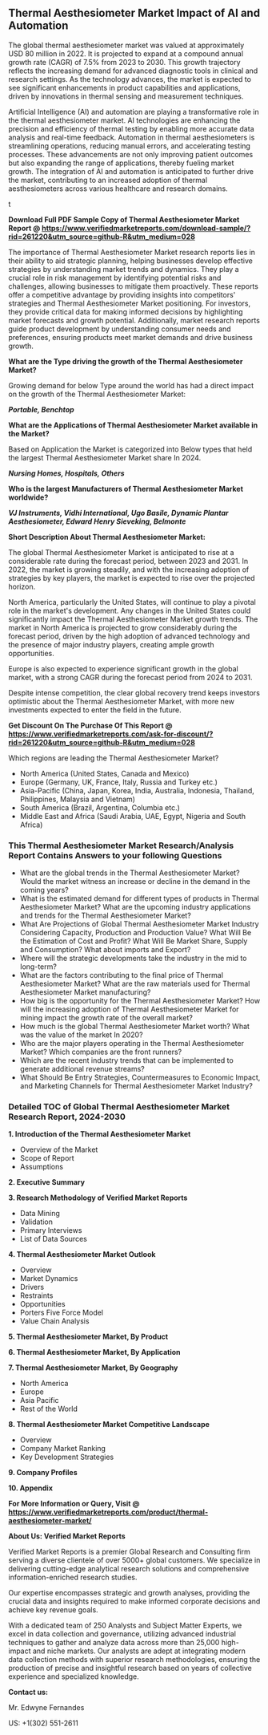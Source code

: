 <h2>Thermal Aesthesiometer Market Impact of AI and Automation</h2><p>The global thermal aesthesiometer market was valued at approximately USD 80 million in 2022. It is projected to expand at a compound annual growth rate (CAGR) of 7.5% from 2023 to 2030. This growth trajectory reflects the increasing demand for advanced diagnostic tools in clinical and research settings. As the technology advances, the market is expected to see significant enhancements in product capabilities and applications, driven by innovations in thermal sensing and measurement techniques.</p><p>Artificial Intelligence (AI) and automation are playing a transformative role in the thermal aesthesiometer market. AI technologies are enhancing the precision and efficiency of thermal testing by enabling more accurate data analysis and real-time feedback. Automation in thermal aesthesiometers is streamlining operations, reducing manual errors, and accelerating testing processes. These advancements are not only improving patient outcomes but also expanding the range of applications, thereby fueling market growth. The integration of AI and automation is anticipated to further drive the market, contributing to an increased adoption of thermal aesthesiometers across various healthcare and research domains.</p>t</p><p id="" class=""><strong>Download Full PDF Sample Copy of Thermal Aesthesiometer Market Report @ <a href="https://www.verifiedmarketreports.com/download-sample/?rid=261220&utm_source=github-R&utm_medium=028" target="_blank">https://www.verifiedmarketreports.com/download-sample/?rid=261220&utm_source=github-R&utm_medium=028</a></strong></p><p>The importance of&nbsp;Thermal Aesthesiometer Market research reports lies in their ability to aid strategic planning, helping businesses develop effective strategies by understanding market trends and dynamics. They play a crucial role in risk management by identifying potential risks and challenges, allowing businesses to mitigate them proactively. These reports offer a competitive advantage by providing insights into competitors' strategies and Thermal Aesthesiometer Market positioning. For investors, they provide critical data for making informed decisions by highlighting market forecasts and growth potential. Additionally, market research reports guide product development by understanding consumer needs and preferences, ensuring products meet market demands and drive business growth.</p><p><strong>What are the&nbsp;Type driving the growth of the Thermal Aesthesiometer Market?</strong></p><p id="" class="">Growing demand for below Type around the world has had a direct impact on the growth of the Thermal Aesthesiometer Market:</p><em><strong>Portable, Benchtop</strong></em></p><strong>What are the&nbsp;Applications&nbsp;of Thermal Aesthesiometer Market available in the Market?</strong></p><p id="" class="">Based on Application the Market is categorized into Below types that held the largest Thermal Aesthesiometer Market share In 2024.</p><em><strong>Nursing Homes, Hospitals, Others</strong></em></p><strong>Who is the largest Manufacturers of Thermal Aesthesiometer Market worldwide?</strong></p><p><em><strong>VJ Instruments, Vidhi International, Ugo Basile, Dynamic Plantar Aesthesiometer, Edward Henry Sieveking, Belmonte</strong></em></p><p id="" class=""><strong>Short Description About Thermal Aesthesiometer Market:</strong></p><p>The global Thermal Aesthesiometer Market is anticipated to rise at a considerable rate during the forecast period, between 2023 and 2031. In 2022, the market is growing steadily, and with the increasing adoption of strategies by key players, the market is expected to rise over the projected horizon.</p><p>North America, particularly the United States, will continue to play a pivotal role in the market's development. Any changes in the United States could significantly impact the Thermal Aesthesiometer Market growth trends. The market in North America is projected to grow considerably during the forecast period, driven by the high adoption of advanced technology and the presence of major industry players, creating ample growth opportunities.</p><p>Europe is also expected to experience significant growth in the global market, with a strong CAGR during the forecast period from 2024 to 2031.</p><p>Despite intense competition, the clear global recovery trend keeps investors optimistic about the Thermal Aesthesiometer Market, with more new investments expected to enter the field in the future.</p><p id="" class=""><strong>Get Discount On The Purchase Of This Report @ <a href="https://www.verifiedmarketreports.com/ask-for-discount/?rid=261220&utm_source=github-R&utm_medium=028" target="_blank">https://www.verifiedmarketreports.com/ask-for-discount/?rid=261220&utm_source=github-R&utm_medium=028</a></strong></p>Which regions are leading the Thermal Aesthesiometer Market?</p><ul><li>North America (United States, Canada and Mexico)</li><li>Europe (Germany, UK, France, Italy, Russia and Turkey etc.)</li><li>Asia-Pacific (China, Japan, Korea, India, Australia, Indonesia, Thailand, Philippines, Malaysia and Vietnam)</li><li>South America (Brazil, Argentina, Columbia etc.)</li><li>Middle East and Africa (Saudi Arabia, UAE, Egypt, Nigeria and South Africa)</li></ul><h3 id="" class="">This Thermal Aesthesiometer Market Research/Analysis Report Contains Answers to your following Questions</h3><ul><li>What are the global trends in the Thermal Aesthesiometer Market? Would the market witness an increase or decline in the demand in the coming years?</li><li>What is the estimated demand for different types of products in Thermal Aesthesiometer Market? What are the upcoming industry applications and trends for the Thermal Aesthesiometer Market?</li><li>What Are Projections of Global Thermal Aesthesiometer Market Industry Considering Capacity, Production and Production Value? What Will Be the Estimation of Cost and Profit? What Will Be Market Share, Supply and Consumption? What about imports and Export?</li><li>Where will the strategic developments take the industry in the mid to long-term?</li><li>What are the factors contributing to the final price of Thermal Aesthesiometer Market? What are the raw materials used for Thermal Aesthesiometer Market manufacturing?</li><li>How big is the opportunity for the Thermal Aesthesiometer Market? How will the increasing adoption of Thermal Aesthesiometer Market for mining impact the growth rate of the overall market?</li><li>How much is the global Thermal Aesthesiometer Market worth? What was the value of the market In 2020?</li><li>Who are the major players operating in the Thermal Aesthesiometer Market? Which companies are the front runners?</li><li>Which are the recent industry trends that can be implemented to generate additional revenue streams?</li><li>What Should Be Entry Strategies, Countermeasures to Economic Impact, and Marketing Channels for Thermal Aesthesiometer Market Industry?</li></ul><h3 id="" class="">Detailed TOC of Global Thermal Aesthesiometer Market Research Report, 2024-2030</h3><p id="" class=""><strong>1. Introduction of the Thermal Aesthesiometer Market</strong></p><ul><li>Overview of the Market</li><li>Scope of Report</li><li>Assumptions</li></ul><p id="" class=""><strong>2. Executive Summary</strong></p><p id="" class=""><strong>3. Research Methodology of Verified Market Reports</strong></p><ul><li>Data Mining</li><li>Validation</li><li>Primary Interviews</li><li>List of Data Sources</li></ul><p id="" class=""><strong>4. Thermal Aesthesiometer Market Outlook</strong></p><ul><li>Overview</li><li>Market Dynamics</li><li>Drivers</li><li>Restraints</li><li>Opportunities</li><li>Porters Five Force Model</li><li>Value Chain Analysis</li></ul><p id="" class=""><strong>5. Thermal Aesthesiometer Market, By Product</strong></p><p id="" class=""><strong>6. Thermal Aesthesiometer Market, By Application</strong></p><p id="" class=""><strong>7. Thermal Aesthesiometer Market, By Geography</strong></p><ul><li>North America</li><li>Europe</li><li>Asia Pacific</li><li>Rest of the World</li></ul><p id="" class=""><strong>8. Thermal Aesthesiometer Market Competitive Landscape</strong></p><ul><li>Overview</li><li>Company Market Ranking</li><li>Key Development Strategies</li></ul><p id="" class=""><strong>9. Company Profiles</strong></p><p id="" class=""><strong>10. Appendix</strong></p><p id="" class=""><strong>For More Information or Query, Visit @ <a href="https://www.verifiedmarketreports.com/product/thermal-aesthesiometer-market/" target="_blank">https://www.verifiedmarketreports.com/product/thermal-aesthesiometer-market/</a></strong></p><p id="" class=""><strong>About Us: Verified Market Reports</strong></p><p id="" class="">Verified Market Reports is a premier Global Research and Consulting firm serving a diverse clientele of over 5000+ global customers. We specialize in delivering cutting-edge analytical research solutions and comprehensive information-enriched research studies.</p><p id="" class="">Our expertise encompasses strategic and growth analyses, providing the crucial data and insights required to make informed corporate decisions and achieve key revenue goals.</p><p id="" class="">With a dedicated team of 250 Analysts and Subject Matter Experts, we excel in data collection and governance, utilizing advanced industrial techniques to gather and analyze data across more than 25,000 high-impact and niche markets. Our analysts are adept at integrating modern data collection methods with superior research methodologies, ensuring the production of precise and insightful research based on years of collective experience and specialized knowledge.</p><p id="" class=""><strong>Contact us:</strong></p><p id="" class="">Mr. Edwyne Fernandes</p><p id="" class="">US: +1(302) 551-2611</p>